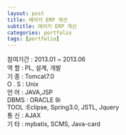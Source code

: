 ```yaml
---
layout: post
title: 에어키 ERP 개선
subtitle: 에어키 ERP 개선
categories: portfolio
tags: [portfolio]
---
```

참여기간 : 2013.01 ~ 2013.06  
역 할 : PL, 설계, 개발  
기 종 : Tomcat7.0  
O . S : Unix  
언 어 : JAVA,JSP  
DBMS : ORACLE 9i  
TOOL :Eclipse, Spring3.0, JSTL, Jquery  
통 신 : AJAX  
기 타 : mybatis, SCMS, Java-card  
